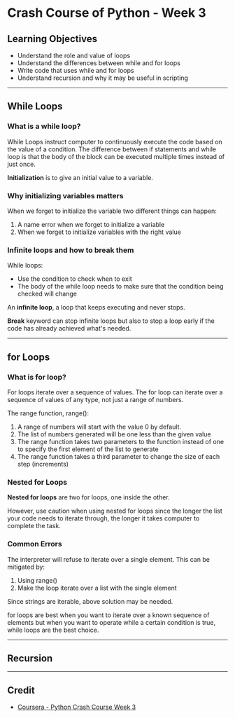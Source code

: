# Crash Course of Python - Week 3

## Learning Objectives
* Understand the role and value of loops
* Understand the differences between while and for loops
* Write code that uses while and for loops
* Understand recursion and why it may be useful in scripting

---

## While Loops
### What is a while loop?
While Loops instruct computer to continuously execute the code based on the value of a condition. The difference between if statements and while loop is that the body of the block can be executed multiple times instead of just once.

**Initialization** is to give an initial value to a variable.

### Why initializing variables matters
When we forget to initialize the variable two different things can happen:
1. A name error when we forget to initialize a variable 
2. When we forget to initialize variables with the right value

### Infinite loops and how to break them
While loops:
* Use the condition to check when to exit
* The body of the while loop needs to make sure that the condition being checked will change

An **infinite loop**, a loop that keeps executing and never stops.

**Break** keyword can stop infinite loops but also to stop a loop early if the code has already achieved what's needed.

---

## for Loops
### What is for loop?
For loops iterate over a sequence of values. The for loop can iterate over a sequence of values of any type, not just a range of numbers.

The range function, range():
1. A range of numbers will start with the value 0 by default.
2. The list of numbers generated will be one less than the given value
3. The range function takes two parameters to the function instead of one to specify the first element of the list to generate
4. The range function takes a third parameter to change the size of each step (increments)

### Nested for Loops
**Nested for loops** are two for loops, one inside the other.

However, use caution when using nested for loops since the longer the list your code needs to iterate through, the longer it takes computer to complete the task. 

### Common Errors
The interpreter will refuse to iterate over a single element. This can be mitigated by:
1. Using range()
2. Make the loop iterate over a list with the single element

Since strings are iterable, above solution may be needed. 

for loops are best when you want to iterate over a known sequence of elements but when you want to operate while a certain condition is true, while loops are the best choice.

---

## Recursion

---


## Credit
* [Coursera - Python Crash Course Week 3](https://www.coursera.org/learn/python-crash-course/home/week/3)